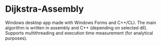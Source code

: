 # Dijkstra-Assembly
Windows desktop app made with Windows Forms and C++/CLI. The main algorithm is written in assembly and C++ (depending on selected dll).
Supports multithreading and execution time measurement (for analytical purposes).

